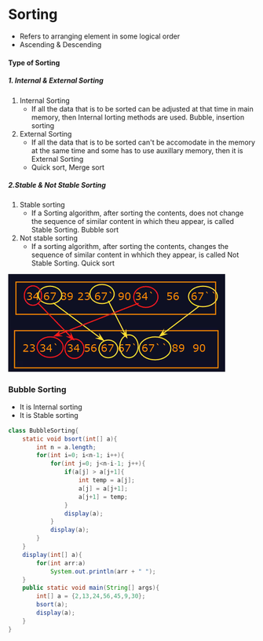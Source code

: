# Sorting
- Refers to arranging element in some logical order
- Ascending & Descending

#### Type of Sorting
##### 1. Internal & External Sorting
1. Internal Sorting
	- If all the data that is to be sorted can be adjusted at that time in main memory, then Internal Iorting methods are used.
	Bubble, insertion sorting
2. External Sorting
	- If all the data that is to be sorted can't be accomodate in the memory at the same time and some has to use auxillary memory, then it is External Sorting
	- Quick sort, Merge sort
##### 2.Stable & Not Stable Sorting
1. Stable sorting
	- If a Sorting algorithm, after sorting the contents, does not change the sequence of similar content in which theu appear, is called Stable Sorting.
	Bubble sort
2. Not stable sorting
	- If a sorting algorithm, after sorting the contents, changes the sequence of similar content in whhich they appear, is called Not Stable Sorting.
	Quick sort
    
![Stable/NotStable](/ADS/D9/Stable-Not%20Stable.png)
### Bubble Sorting
- It is Internal sorting
- It is Stable sorting

```java
class BubbleSorting{
	static void bsort(int[] a){
		int n = a.length;
		for(int i=0; i<n-1; i++){
			for(int j=0; j<n-i-1; j++){
				if(a[j] > a[j+1]{
					int temp = a[j];
					a[j] = a[j+1];
					a[j+1] = temp;
				}
				display(a);
			}
			display(a);
		}
	}
	display(int[] a){
		for(int arr:a)
			System.out.println(arr + " ");
	}
	public static void main(String[] args){
		int[] a = {2,13,24,56,45,9,30};
		bsort(a);
		display(a);
	}
}
```
